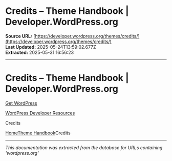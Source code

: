 # Credits – Theme Handbook | Developer.WordPress.org

**Source URL:** [https://developer.wordpress.org/themes/credits/](https://developer.wordpress.org/themes/credits/)  
**Last Updated:** 2025-05-24T13:59:02.677Z  
**Extracted:** 2025-05-31 16:56:23

---

# Credits – Theme Handbook | Developer.WordPress.org

[](https://wordpress.org/)

[Get WordPress](https://wordpress.org/download/)

[](https://wordpress.org/)

[WordPress Developer Resources](https://developer.wordpress.org/)

Credits

[Home](https://developer.wordpress.org/)[Theme Handbook](https://developer.wordpress.org/themes/)Credits

---

*This documentation was extracted from the database for URLs containing 'wordpress.org'*
